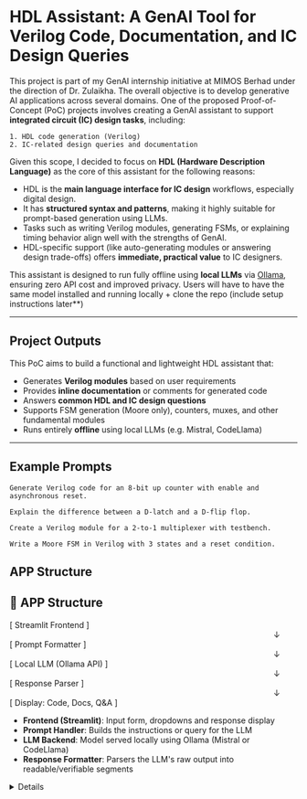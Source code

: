 # HDL Assistant: A GenAI Tool for Verilog Code, Documentation, and IC Design Queries

This project is part of my GenAI internship initiative at MIMOS Berhad under the direction of Dr. Zulaikha. The overall objective is to develop generative AI applications across several domains. One of the proposed Proof-of-Concept (PoC) projects involves creating a GenAI assistant to support **integrated circuit (IC) design tasks**, including:

    1. HDL code generation (Verilog)
    2. IC-related design queries and documentation

Given this scope, I decided to focus on **HDL (Hardware Description Language)** as the core of this assistant for the following reasons:

- HDL is the **main language interface for IC design** workflows, especially digital design.  
- It has **structured syntax and patterns**, making it highly suitable for prompt-based generation using LLMs.  
- Tasks such as writing Verilog modules, generating FSMs, or explaining timing behavior align well with the strengths of GenAI.  
- HDL-specific support (like auto-generating modules or answering design trade-offs) offers **immediate, practical value** to IC designers.

This assistant is designed to run fully offline using **local LLMs** via [Ollama](https://ollama.com), ensuring zero API cost and improved privacy. Users will have to have the same model installed and running locally + clone the repo (include setup instructions later**)

---

## Project Outputs

This PoC aims to build a functional and lightweight HDL assistant that:

- Generates **Verilog modules** based on user requirements
- Provides **inline documentation** or comments for generated code
- Answers **common HDL and IC design questions**
- Supports FSM generation (Moore only), counters, muxes, and other fundamental modules
- Runs entirely **offline** using local LLMs (e.g. Mistral, CodeLlama)

---

## Example Prompts

```
Generate Verilog code for an 8-bit up counter with enable and asynchronous reset.

Explain the difference between a D-latch and a D-flip flop.

Create a Verilog module for a 2-to-1 multiplexer with testbench.

Write a Moore FSM in Verilog with 3 states and a reset condition. 
```

## APP Structure
## 🧩 APP Structure

[ Streamlit Frontend ]  
                                 ↓  
[ Prompt Formatter ]  
                                 ↓  
[ Local LLM (Ollama API) ]  
                                 ↓  
[ Response Parser ]  
                                 ↓  
[ Display: Code, Docs, Q&A ]

- **Frontend (Streamlit)**: Input form, dropdowns and response display
- **Prompt Handler**: Builds the instructions or query for the LLM
- **LLM Backend**: Model served locally using Ollama (Mistral or CodeLlama)
- **Response Formatter**: Parsers the LLM's raw output into  readable/verifiable segments


<details>

### Tried OpenAi but its not free, most open source aren't so we're gonna go with local models via Ollama app (Local LLM engine and server)
    - codellama:7b      # Open source language models
    - mistral

---

### Notes/Reference
# FSM(Finite State Machine)
    - Mealy (output depends on both current state + current input) (faster response time but prone to asynchronous inputs)
    - Moore (output only depends on current state) (predictable with synchronized outputs, require more states)     # We'll focus on Moore due to their simpler output logic structure.

# Parsers (JSON/LangChain?)
    - Crucial for making LLM outputs usable and actionable in various applications by transforming LLM's raw text into structured data that applications can readily utilize
    - Ensure consistent data extraction and structure

</details>
